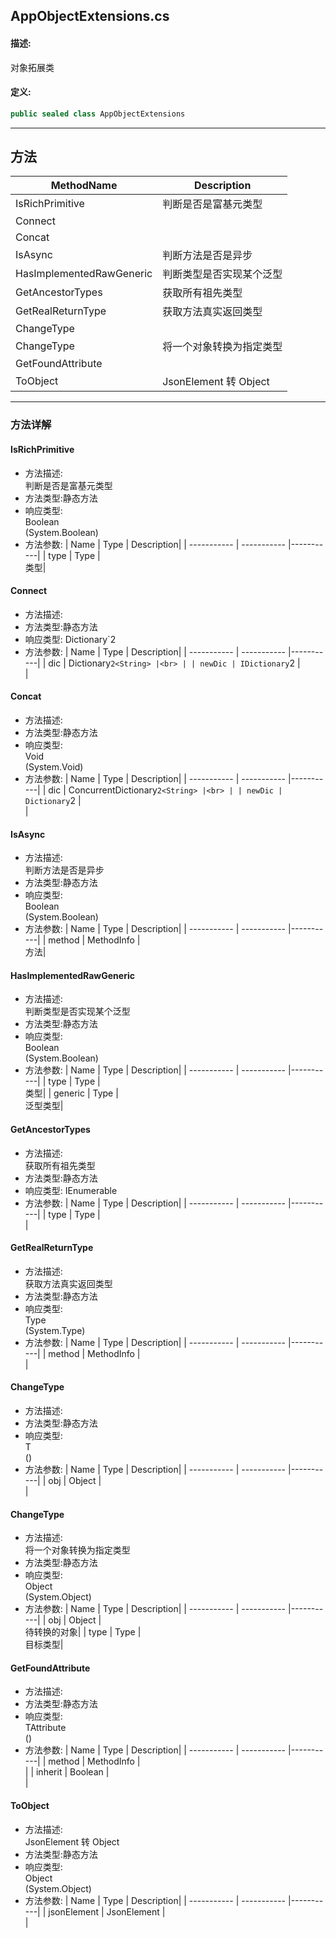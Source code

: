 ## AppObjectExtensions.cs 


#### 描述:


对象拓展类


#### 定义: 
``` csharp
public sealed class AppObjectExtensions
```
---
## 方法 
| MethodName      | Description | 
| ----------- | ----------- |
| IsRichPrimitive | 判断是否是富基元类型 |
| Connect |  |
| Concat |  |
| IsAsync | 判断方法是否是异步 |
| HasImplementedRawGeneric | 判断类型是否实现某个泛型 |
| GetAncestorTypes | 获取所有祖先类型 |
| GetRealReturnType | 获取方法真实返回类型 |
| ChangeType |  |
| ChangeType | 将一个对象转换为指定类型 |
| GetFoundAttribute |  |
| ToObject | JsonElement 转 Object |
---
### 方法详解 
####  IsRichPrimitive
* 方法描述:<br> 判断是否是富基元类型
* 方法类型:静态方法
* 响应类型:<br> Boolean <br> (System.Boolean)
* 方法参数:
| Name      | Type | Description|
| ----------- | ----------- |-----------|
| type | Type |<br> 类型|
####  Connect
* 方法描述:<br> 
* 方法类型:静态方法
* 响应类型: Dictionary`2<String>
* 方法参数:
| Name      | Type | Description|
| ----------- | ----------- |-----------|
| dic | Dictionary`2<String> |<br> |
| newDic | IDictionary`2<String> |<br> |
####  Concat
* 方法描述:<br> 
* 方法类型:静态方法
* 响应类型:<br> Void <br> (System.Void)
* 方法参数:
| Name      | Type | Description|
| ----------- | ----------- |-----------|
| dic | ConcurrentDictionary`2<String> |<br> |
| newDic | Dictionary`2<String> |<br> |
####  IsAsync
* 方法描述:<br> 判断方法是否是异步
* 方法类型:静态方法
* 响应类型:<br> Boolean <br> (System.Boolean)
* 方法参数:
| Name      | Type | Description|
| ----------- | ----------- |-----------|
| method | MethodInfo |<br> 方法|
####  HasImplementedRawGeneric
* 方法描述:<br> 判断类型是否实现某个泛型
* 方法类型:静态方法
* 响应类型:<br> Boolean <br> (System.Boolean)
* 方法参数:
| Name      | Type | Description|
| ----------- | ----------- |-----------|
| type | Type |<br> 类型|
| generic | Type |<br> 泛型类型|
####  GetAncestorTypes
* 方法描述:<br> 获取所有祖先类型
* 方法类型:静态方法
* 响应类型: IEnumerable<Type>
* 方法参数:
| Name      | Type | Description|
| ----------- | ----------- |-----------|
| type | Type |<br> |
####  GetRealReturnType
* 方法描述:<br> 获取方法真实返回类型
* 方法类型:静态方法
* 响应类型:<br> Type <br> (System.Type)
* 方法参数:
| Name      | Type | Description|
| ----------- | ----------- |-----------|
| method | MethodInfo |<br> |
####  ChangeType
* 方法描述:<br> 
* 方法类型:静态方法
* 响应类型:<br> T <br> ()
* 方法参数:
| Name      | Type | Description|
| ----------- | ----------- |-----------|
| obj | Object |<br> |
####  ChangeType
* 方法描述:<br> 将一个对象转换为指定类型
* 方法类型:静态方法
* 响应类型:<br> Object <br> (System.Object)
* 方法参数:
| Name      | Type | Description|
| ----------- | ----------- |-----------|
| obj | Object |<br> 待转换的对象|
| type | Type |<br> 目标类型|
####  GetFoundAttribute
* 方法描述:<br> 
* 方法类型:静态方法
* 响应类型:<br> TAttribute <br> ()
* 方法参数:
| Name      | Type | Description|
| ----------- | ----------- |-----------|
| method | MethodInfo |<br> |
| inherit | Boolean |<br> |
####  ToObject
* 方法描述:<br> JsonElement 转 Object
* 方法类型:静态方法
* 响应类型:<br> Object <br> (System.Object)
* 方法参数:
| Name      | Type | Description|
| ----------- | ----------- |-----------|
| jsonElement | JsonElement |<br> |
